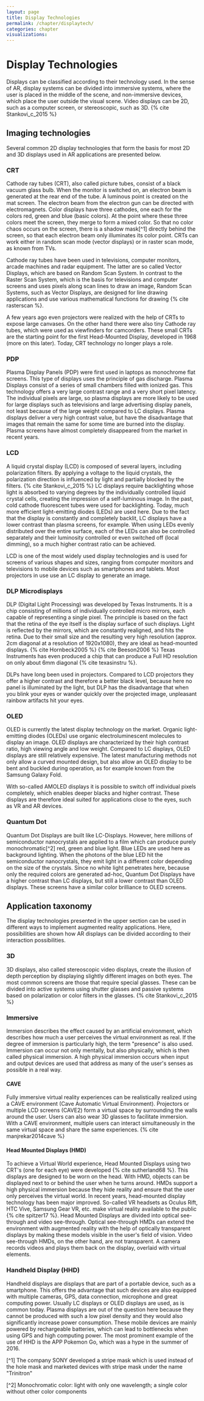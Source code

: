 ```yaml
---
layout: page
title: Display Technologies
permalink: /chapter/displaytech/
categories: chapter
visualizations:
---
```


# Display Technologies

Displays can be classified according to their technology used. In the sense of AR, display systems can be divided into immersive systems, where the user is placed in the middle of the scene, and non-immersive devices, which place the user outside the visual scene. Video displays can be 2D, such as a computer screen, or stereoscopic, such as 3D. {% cite Stankovi_c_2015 %}

## Imaging technologies

Several common 2D display technologies that form the basis for most 2D and 3D displays used in AR applications are presented below.

### CRT

Cathode ray tubes (CRT), also called picture tubes, consist of a black vacuum glass bulb.  When the monitor is switched on, an electron beam is generated at the rear end of the tube. A luminous point is created on the mat screen. The electron beam from the electron gun can be directed with electromagnets. Color displays have three cathodes, one each for the colors red, green and blue (basic colors). At the point where these three colors meet the screen, they merge to form a mixed color. So that no color chaos occurs on the screen, there is a shadow mask[^1] directly behind the screen, so that each electron beam only illuminates its color point. CRTs can work either in random scan mode (vector displays) or in raster scan mode, as known from TVs.

Cathode ray tubes have been used in televisions, computer monitors, arcade machines and radar equipment. The latter are so called Vector Displays, which are based on Random Scan System. In contrast to the Raster Scan System, which is the basis for televisions and computer screens and uses pixels along scan lines to draw an image, Random Scan Systems, such as Vector Displays, are designed for line drawing applications and use various mathematical functions for drawing {% cite rasterscan %}.

A few years ago even projectors were realized with the help of CRTs to expose large canvases. On the other hand there were also tiny Cathode ray tubes, which were used as viewfinders for camcorders. These small CRTs are the starting point for the first Head-Mounted Display, developed in 1968 (more on this later). Today, CRT technology no longer plays a role.

### PDP

Plasma Display Panels (PDP) were first used in laptops as monochrome flat screens. This type of displays uses the principle of gas discharge. Plasma Displays consist of a series of small chambers filled with ionized gas. This technology offers a very large contrast range and a very short pixel latency. The individual pixels are large, so plasma displays are more likely to be used for large displays such as televisions and large advertising display panels, not least because of the large weight compared to LC displays. Plasma displays deliver a very high contrast value, but have the disadvantage that images that remain the same for some time are burned into the display. Plasma screens have almost completely disappeared from the market in recent years.

### LCD

A liquid crystal display (LCD) is composed of several layers, including polarization filters. By applying a voltage to the liquid crystals, the polarization direction is influenced by light and partially blocked by the filters. {% cite Stankovi_c_2015 %} LC displays require backlighting whose light is absorbed to varying degrees by the individually controlled liquid crystal cells, creating the impression of a self-luminous image. In the past, cold cathode fluorescent tubes were used for backlighting. Today, much more efficient light-emitting diodes (LEDs) are used here. Due to the fact that the display is constantly and completely backlit, LC displays have a lower contrast than plasma screens, for example. When using LEDs evenly distributed over the entire surface, each of the LEDs can also be controlled separately and their luminosity controlled or even switched off (local dimming), so a much higher contrast ratio can be achieved.

LCD is one of the most widely used display technologies and is used for screens of various shapes and sizes, ranging from computer monitors and televisions to mobile devices such as smartphones and tablets. Most projectors in use use an LC display to generate an image.

### DLP Microdisplays

DLP (Digital Light Processing) was developed by Texas Instruments. It is a chip consisting of  millions of individually controlled micro mirrors, each capable of representing a single pixel. The principle is based on the fact that the retina of the eye itself is the display surface of such displays. Light is reflected by the mirrors, which are constantly realigned, and hits the retina. Due to their small size and the resulting very high resolution (approx. 2cm diagonal at a resolution of 1920x1080), they are ideal as head-mounted displays. {% cite Hornbeck2005 %}  {% cite Beeson2006 %} Texas Instruments has even produced a chip that can produce a Full HD resolution on only about 6mm diagonal {% cite texasinstru %}.

DLPs have long been used in projectors. Compared to LCD projectors they offer a higher contrast and therefore a better black level, because here no panel is illuminated by the light, but DLP has the disadvantage that when you blink your eyes or wander quickly over the projected image, unpleasant rainbow artifacts hit your eyes.

### OLED

OLED is currently the latest display technology on the market. Organic light-emitting diodes (OLEDs) use organic electroluminescent molecules to display an image. OLED displays are characterized by their high contrast ratio, high viewing angle and low weight. Compared to LC displays, OLED displays are still relatively expensive. The latest manufacturing methods not only allow a curved mounted design, but also allow an OLED display to be bent and buckled during operation, as for example known from the Samsung Galaxy Fold. 

With so-called AMOLED displays it is possible to switch off individual pixels completely, which enables deeper blacks and higher contrast. These displays are therefore ideal suited for applications close to the eyes, such as VR and AR devices.

### Quantum Dot

Quantum Dot Displays are built like LC-Displays. However, here millions of semiconductor nanocrystals are applied to a film which can produce purely monochromatic[^2] red, green and blue light. Blue LEDs are used here as background lighting. When the photons of the blue LED hit the semiconductor nanocrystals, they emit light in a different color depending on the size of the crystals. Since no white light penetrates here, because only the required colors are generated ad-hoc, Quantum Dot Displays have a higher contrast than LC displays, but still a lower contrast than OLED displays. These screens have a similar color brilliance to OLED screens.

## Application taxonomy

The display technologies presented in the upper section can be used in different ways to implement augmented reality applications. Here, possibilities are shown how AR displays can be divided according to their interaction possibilities.

### 3D

3D displays, also called stereoscopic video displays, create the illusion of depth perception by displaying slightly different images on both eyes. The most common screens are those that require special glasses. These can be divided into active systems using shutter glasses and passive systems based on polarization or color filters in the glasses. {% cite Stankovi_c_2015 %}

### Immersive

Immersion describes the effect caused by an artificial environment, which describes how much a user perceives the virtual environment as real. If the degree of immersion is particularly high, the term "presence" is also used. Immersion can occur not only mentally, but also physically, which is then called physical immersion. A high physical immersion occurs when input and output devices are used that address as many of the user's senses as possible in a real way.
 
#### CAVE 
  
Fully immersive virtual reality experiences can be realistically realized using a CAVE environment (Cave Automatic Virtual Environment). Projectors or multiple LCD screens (CAVE2) form a virtual space by surrounding the walls around the user. Users can also wear 3D glasses to facilitate immersion. With a CAVE environment, multiple users can interact simultaneously in the same virtual space and share the same experiences. {% cite manjrekar2014cave %}
  
#### Head Mounted Displays (HMD)

To achieve a Virtual World experience, Head Mounted Displays using two CRT's (one for each eye) were developed {% cite sutherland68 %}. This displays are designed to be worn on the head. With HMD, objects can be displayed next to or behind the user when he turns around. HMDs support a high physical immersion because they hide reality and ensure that the user only perceives the virtual world. In recent years, head-mounted display technology has been major improved. So-called VR headsets as Oculus Rift, HTC Vive, Samsung Gear VR, etc. make virtual reality available to the public {% cite spitzer17 %}. Head Mounted Displays are divided into optical see-through and video see-through. Optical see-through HMDs can extend the environment with augmented reality with the help of optically transparent displays by making these models visible in the user's field of vision. Video see-through HMDs, on the other hand, are not transparent. A camera records videos and plays them back on the display, overlaid with virtual elements. 

### Handheld Display (HHD)

Handheld displays are displays that are part of a portable device, such as a smartphone. This offers the advantage that such devices are also equipped with multiple cameras, GPS, data connection, microphone and great computing power. Usually LC displays or OLED displays are used, as is common today. Plasma displays are out of the question here because they cannot be produced with such a low pixel density and they would also significantly increase power consumption. These mobile devices are mainly powered by rechargeable batteries, which can lead to bottlenecks when using GPS and high computing power. The most prominent example of the use of HHD is the APP Pokemon Go, which was a hype in the summer of 2016.


[^1] The company SONY developed a stripe mask which is used instead of the hole mask and marketed devices with stripe mask under the name "Trinitron"

[^2] Monochromatic color: light with only one wavelength; a single color without other color components
